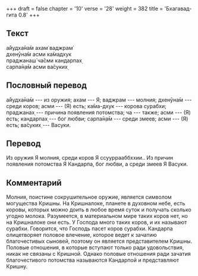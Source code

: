 +++
draft = false
chapter = '10'
verse = '28'
weight = 382
title = 'Бхагавад-гита 0.8'
+++
## Текст

а̄йудха̄на̄м ахам̇ ваджрам̇  
дхенӯна̄м асми ка̄мадхук  
праджанаш́ ча̄сми кандарпах̣  
сарпа̄н̣а̄м асми ва̄суких̣

## Пословный перевод

а̄йудха̄на̄м --- из оружия; ахам --- Я; ваджрам --- молния; дхенӯна̄м ---
среди коров; асми --- (Я) есть; ка̄ма-дхук --- корова сурабхи; праджанах̣
--- причина появления потомства; ча --- также; асми --- (Я) есть;
кандарпах̣ --- бог любви; сарпа̄н̣а̄м --- среди змеев; асми --- (Я) есть;
ва̄суких̣ --- Васуки.

## Перевод

Из оружия Я молния, среди коров Я ссууррааббххии.. Из причин появления
потомства Я Кандарпа, бог любви, а среди змеев Я Васуки.

## Комментарий

Молния, поистине сокрушительное оружие, является символом могущества
Кришны. На Кришналоке, планете в духовном небе, есть коровы, которых
можно доить в любое время суток и получать сколько угодно молока.
Разумеется, в материальном мире таких коров нет, но на Кришналоке они
есть. У Господа много таких коров, и их называют сурабхи. Говорится, что
Господь пасет коров сурабхи. Кандарпа олицетворяет половое влечение,
которое ведет к зачатию благочестивых сыновей, поэтому он является
представителем Кришны. Половые отношения, в которые вступают только ради
удовольствия, никак не связаны с Кришной. Однако половые отношения ради
зачатия благочестивого потомства называются Кандарпой и представляют
Кришну.
